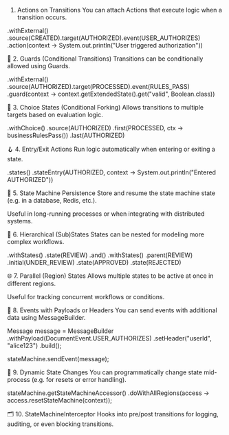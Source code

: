 1. Actions on Transitions
   You can attach Actions that execute logic when a transition occurs.

.withExternal()
.source(CREATED).target(AUTHORIZED).event(USER_AUTHORIZES)
.action(context -> System.out.println("User triggered authorization"))

🧱 2. Guards (Conditional Transitions)
Transitions can be conditionally allowed using Guards.

.withExternal()
.source(AUTHORIZED).target(PROCESSED).event(RULES_PASS)
.guard(context -> context.getExtendedState().get("valid", Boolean.class))

🧠 3. Choice States (Conditional Forking)
Allows transitions to multiple targets based on evaluation logic.

.withChoice()
.source(AUTHORIZED)
.first(PROCESSED, ctx -> businessRulesPass())
.last(AUTHORIZED)

🪝 4. Entry/Exit Actions
Run logic automatically when entering or exiting a state.

.states()
.stateEntry(AUTHORIZED, context -> System.out.println("Entered AUTHORIZED"))

🧰 5. State Machine Persistence
Store and resume the state machine state (e.g. in a database, Redis, etc.).

Useful in long-running processes or when integrating with distributed systems.

🧵 6. Hierarchical (Sub)States
States can be nested for modeling more complex workflows.

.withStates()
.state(REVIEW)
.and()
.withStates()
.parent(REVIEW)
.initial(UNDER_REVIEW)
.state(APPROVED)
.state(REJECTED)

🌐 7. Parallel (Region) States
Allows multiple states to be active at once in different regions.

Useful for tracking concurrent workflows or conditions.

🔄 8. Events with Payloads or Headers
You can send events with additional data using MessageBuilder.

Message<DocumentEvent> message = MessageBuilder
.withPayload(DocumentEvent.USER_AUTHORIZES)
.setHeader("userId", "alice123")
.build();

stateMachine.sendEvent(message);

🧭 9. Dynamic State Changes
You can programmatically change state mid-process (e.g. for resets or error handling).

stateMachine.getStateMachineAccessor()
.doWithAllRegions(access -> access.resetStateMachine(context));

🗂 10. StateMachineInterceptor
Hooks into pre/post transitions for logging, auditing, or even blocking transitions.